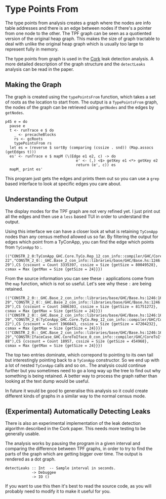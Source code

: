 # Type Points From

The type points from analysis creates a graph where the nodes are info table addresses
and there is an edge between nodes if there's a pointer from one node to the other.
The TPF graph can be seen as a quotiented version of the original heap graph.
This makes the size of graph tractable to deal with unlike the original heap
graph which is usually too large to represent fully in memory.

The type points from graph is used in the [Cork](https://www.cs.utexas.edu/users/speedway/DaCapo/papers/cork-popl-2007.pdf) leak detection analysis. A more detailed description of
the graph structure and the `detectLeaks` analysis can be read in the paper.

## Making the Graph

The graph is created using the `typePointsFrom` function, which takes a set
of roots as the location to start from. The output is a `TypePointsFrom` graph,
the nodes of the graph can be retrieved using `getNodes` and the edges by `getNodes`.

```
p45 e = do
  pause e
  t <- runTrace e $ do
    _ <- precacheBlocks
    rs <- gcRoots
    typePointsFrom rs
  let es = (reverse $ sortBy (comparing (cssize . snd)) (Map.assocs (getEdges t)))
  es' <- runTrace e $ mapM (\(Edge e1 e2, c) -> do
                                e' <- (,) <$> getKey e1 <*> getKey e2
                                return (e', c)) es
  mapM_ print es'
```

This program just gets the edges and prints them out so you can use a `grep`
based interface to look at specific edges you care about.

## Understanding the Output

The display modes for the TPF graph are not very refined yet. I just print out
all the edges and then use a `less` based TUI in order to understand the output.

Using this interface we can have a closer look at what is retaining `TyConApp` nodes than
any census method allowed us so far. By filtering the output for edges which point
from a TyConApp, you can find the edge which points from `TyConApp` to :.

```
(("CONSTR_2_0:TyConApp_GHC.Core.TyCo.Rep_12_con_info::compiler/GHC/Core/TyCo/Rep.hs:1029:20-22","CONSTR_2_0::_GHC.Base_2_con_info::libraries/base/GHC/Base.hs:1246:16-29"),CS {cscount = Count 3335397, cssize = Size {getSize = 80049528}, csmax = Max {getMax = Size {getSize = 24}}})
```

From the source information you can see these `:` applications come from the
`map` function, which is not so useful. Let's see why these `:` are being retained.

```
(("CONSTR_2_0::_GHC.Base_2_con_info::libraries/base/GHC/Base.hs:1246:16-29","CONSTR_2_0::_GHC.Base_2_con_info::libraries/base/GHC/Base.hs:1246:16-29"),CS {cscount = Count 3406303, cssize = Size {getSize = 81751272}, csmax = Max {getMax = Size {getSize = 24}}})
(("CONSTR_2_0::_GHC.Base_2_con_info::libraries/base/GHC/Base.hs:1246:16-29","CONSTR_2_0:TyConApp_GHC.Core.TyCo.Rep_12_con_info::compiler/GHC/Core/TyCo/Rep.hs:1029:20-22"),CS {cscount = Count 1966843, cssize = Size {getSize = 47204232}, csmax = Max {getMax = Size {getSize = 24}}})
(("CONSTR_2_0::_GHC.Base_2_con_info::libraries/base/GHC/Base.hs:1246:16-29","CONSTR:IfaceCase_GHC.CoreToIface_0_con_info::compiler/GHC/CoreToIface.hs:548:31-88"),CS {cscount = Count 18957, cssize = Size {getSize = 454968}, csmax = Max {getMax = Size {getSize = 24}}})
```

The top two entries dominate, which correpond to pointing to its own tail but interestingly
pointing back to a `TyConApp` constructor. So we end up with a lot of nested `TyConApp`
calls and so on.. The analysis could continue further but you sometimes need to go a long
way up the tree to find out why something is being retained. A better way to
process the graph rather than looking at the text dump would be useful.


In future it would be good to generalise this analysis so it could create different
kinds of graphs in a similar way to the normal census mode.

## (Experimental) Automatically Detecting Leaks

There is also an experimental implementation of the leak detection
algorithm described in the Cork paper. This needs more testing to be generally
usable.

The analysis works by pausing the program in a given interval and comparing the difference
between TPF graphs, in order to try to find the parts of the graph which are
getting bigger over time. The output is rendered as a dot graph.

```
detectLeaks :: Int  -- Sample interval in seconds.
            -> Debuggee
            -> IO ()
```

If you want to use this then it's best to read the source code, as you will
probably need to modify it to make it useful for you.


